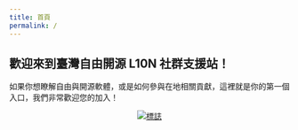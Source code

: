 ```yaml
---
title: 首頁
permalink: /
---
```


## 歡迎來到臺灣自由開源 L10N 社群支援站！

如果你想瞭解自由與開源軟體，或是如何參與在地相關貢獻，這裡就是你的第一個入口，我們非常歡迎您的加入！

<div style="text-align:center;"><a href="https://l10n.tw/l10n-tw-logo"><amp-img width="200px" height="200px" src="https://l10n.tw/l10n-tw-logo/圖片/l10n-tw-logo.png" alt="標誌"></amp-img><noscript><img src="https://l10n.tw/l10n-tw-logo/圖片/l10n-tw-logo.png" alt="標誌" /></noscript></a></div>